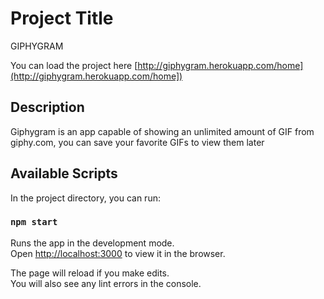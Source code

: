 # Project Title

GIPHYGRAM

You can load the project here [http://giphygram.herokuapp.com/home](http://giphygram.herokuapp.com/home])

## Description

Giphygram is an app capable of showing an unlimited amount of GIF from giphy.com, you can save your favorite GIFs to view them later

## Available Scripts

In the project directory, you can run:

### `npm start`

Runs the app in the development mode.\
Open [http://localhost:3000](http://localhost:3000) to view it in the browser.

The page will reload if you make edits.\
You will also see any lint errors in the console.
